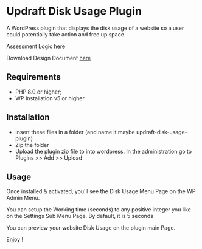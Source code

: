 Updraft Disk Usage Plugin
========================

A WordPress plugin that displays 
the disk usage of a website so a 
user could potentially take action
and free up space.

Assessment Logic [here][1]

Download Design Document [here][2]

Requirements
------------

* PHP 8.0 or higher;
* WP Installation v5 or higher


Installation
------------

* Insert these files in a folder (and name it maybe updraft-disk-usage-plugin)
* Zip the folder
* Upload the plugin zip file to into wordpress. In the administration go to
  Plugins >> Add >> Upload

Usage
-----

Once installed & activated, you'll see the Disk Usage Menu Page 
on the WP Admin Menu.

You can setup the Working time (seconds) to any positive integer 
you like on the Settings Sub Menu Page. 
By default, it is 5 seconds

You can preview your website Disk Usage on the plugin main Page.

Enjoy !

[1]: https://coderbyte.com/question/updraftplus-trial-plugin-project-zy17fkcskd
[2]: https://animashaunmichael.com/wp-content/uploads/2023/07/UPDRAFT-WP-DISK-USAGE-PLUGIN-DESIGN-DOCUMENT.pdf

